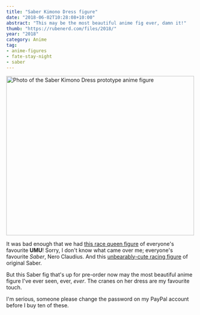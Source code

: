 ```yaml
---
title: "Saber Kimono Dress figure"
date: "2018-06-02T10:28:08+10:00"
abstract: "This may be the most beautiful anime fig ever, damn it!"
thumb: "https://rubenerd.com/files/2018/"
year: "2018"
category: Anime
tag:
- anime-figures
- fate-stay-night
- saber
---
```

<p><img src="https://rubenerd.com/files/2018/saber-kimono@1x.jpg" srcset="https://rubenerd.com/files/2018/saber-kimono@1x.jpg 1x, https://rubenerd.com/files/2018/saber-kimono@2x.jpg 2x" alt="Photo of the Saber Kimono Dress prototype anime figure" style="width:500px; height:425px;" /></p>

It was bad enough that we had [this race queen figure] of everyone's favourite **UMU**! Sorry, I don't know what came over me; everyone's favourite *Saber*, Nero Claudius. And this [unbearably-cute racing figure] of original Saber.

But this Saber fig that's up for pre-order now may the most beautiful anime figure I've ever seen, ever, *ever*. The cranes on her dress are my favourite touch.

I'm serious, someone please change the password on my PayPal account before I buy ten of these.

[this race queen figure]: https://rubenerd.com/nero-type-moon-racing-fig/ "Nero Racing Figure"
[unbearably-cute racing figure]: https://rubenerd.com/saber-racing-fig/ "Saber Racing figure"

